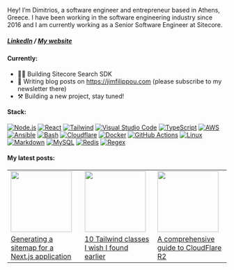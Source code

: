 Hey! I’m Dimitrios, a software engineer and entrepreneur based in Athens, Greece. I have been working in the software engineering industry
since 2016 and I am currently working as a Senior Software Engineer at Sitecore.

<h5>
<a href="https://www.linkedin.com/in/jimfilippou">LinkedIn<a/> /
<a target="__blank" href="https://jimfilippou.com">My website<a/>
</h5>

#### Currently:

- 👨‍💻 Building Sitecore Search SDK
- 📖 Writing blog posts on https://jimfilippou.com (please subscribe to my newsletter there)
- ⚒️ Building a new project, stay tuned!

#### Stack:

[![Node.js](https://skills.thijs.gg/icons?i=nodejs)](https://nodejs.org/en)
[![React](https://skills.thijs.gg/icons?i=react)](https://react.dev)
[![Tailwind](https://skills.thijs.gg/icons?i=tailwind)](https://tailwindcss.com/)
[![Visual Studio Code](https://skills.thijs.gg/icons?i=vscode)](https://code.visualstudio.com)
[![TypeScript](https://skills.thijs.gg/icons?i=ts)](https://www.typescriptlang.org)
[![AWS](https://skills.thijs.gg/icons?i=aws)](https://aws.amazon.com)
[![Ansible](https://skills.thijs.gg/icons?i=ansible)](https://ansible.com)
[![Bash](https://skills.thijs.gg/icons?i=bash)](https://gnu.org/software/bash)
[![Cloudflare](https://skills.thijs.gg/icons?i=cloudflare)](https://cloudflare.com)
[![Docker](https://skills.thijs.gg/icons?i=docker)](https://docker.com)
[![GitHub Actions](https://skills.thijs.gg/icons?i=githubactions)](https://github.com/features/actions)
[![Linux](https://skills.thijs.gg/icons?i=linux)](https://linux.org)
[![Markdown](https://skills.thijs.gg/icons?i=md)](https://daringfireball.net/projects/markdown)
[![MySQL](https://skills.thijs.gg/icons?i=mysql)](https://mysql.com)
[![Redis](https://skills.thijs.gg/icons?i=redis)](https://redis.io)
[![Regex](https://skills.thijs.gg/icons?i=regex)](https://regular-expressions.info)

#### My latest posts:

<table>
  <tr>
    <td>
      <a href="https://jimfilippou.com/articles/2024/generating-a-sitemap-with-nextjs" target="_blank" rel="noopener noreferrer">
        <img height="140" src="https://jimfilippou.com/articles/2024/generating-a-sitemap-with-nextjs/opengraph-image.jpg" />
      </a>
    </td>
    <td>
      <a href="https://jimfilippou.com/articles/2024/10-tailwind-classes-i-wish-i-found-earlier" target="_blank" rel="noopener noreferrer">
        <img height="140" src="https://jimfilippou.com/articles/2024/10-tailwind-classes-i-wish-i-found-earlier/opengraph-image.png" />
      </a>
    </td>
    <td>
      <a href="https://jimfilippou.com/articles/2024/a-comprehensive-guide-to-cloudflare-r2" target="_blank" rel="noopener noreferrer">
        <img height="140" src="https://jimfilippou.com/articles/2024/a-comprehensive-guide-to-cloudflare-r2/opengraph-image.jpg" />
      </a>
    </td>
  </tr>
  <tr>
    <td>
      <a href="https://jimfilippou.com/articles/2024/generating-a-sitemap-with-nextjs" target="_blank" rel="noopener noreferrer">Generating a sitemap for a Next.js application</a>
    </td>
    <td>
      <a href="https://jimfilippou.com/articles/2024/10-tailwind-classes-i-wish-i-found-earlier/" target="_blank" rel="noopener noreferrer">10 Tailwind classes I wish I found earlier</a>
    </td>
    <td>
      <a href="https://jimfilippou.com/articles/2024/a-comprehensive-guide-to-cloudflare-r2/" target="_blank" rel="noopener noreferrer">A comprehensive guide to CloudFlare R2</a>
    </td>
  </tr>
</table>
